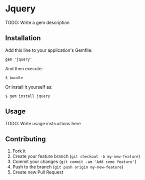# Jquery

TODO: Write a gem description

## Installation

Add this line to your application's Gemfile:

    gem 'jquery'

And then execute:

    $ bundle

Or install it yourself as:

    $ gem install jquery

## Usage

TODO: Write usage instructions here

## Contributing

1. Fork it
2. Create your feature branch (`git checkout -b my-new-feature`)
3. Commit your changes (`git commit -am 'Add some feature'`)
4. Push to the branch (`git push origin my-new-feature`)
5. Create new Pull Request
